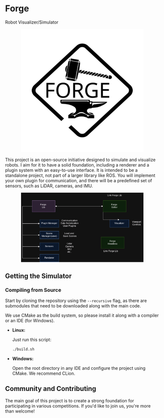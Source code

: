 # Forge
Robot Visualizer/Simulator



<p align="center">
    <img src=".github/forge.svg" width="400" alt="FORGE">
</p>


This project is an open-source initiative designed to simulate and visualize robots. I aim for it to have a solid foundation, including a renderer and a plugin system with an easy-to-use interface. It is intended to be a standalone project, not part of a larger library like ROS. You will implement your own plugin for communication, and there will be a predefined set of sensors, such as LiDAR, cameras, and IMU.

<p align="center">
    <img src=".github/arhitecture.png" width="400" alt="FORGE">
</p>


## Getting the Simulator

### Compiling from Source

Start by cloning the repository using the `--recursive` flag, as there are submodules that need to be downloaded along with the main code.

We use CMake as the build system, so please install it along with a compiler or an IDE (for Windows).

- **Linux:**

  Just run this script:
  ```bash
  ./build.sh
  ```

- **Windows:**

  Open the root directory in any IDE and configure the project using CMake. We recommend CLion.

## Community and Contributing

The main goal of this project is to create a strong foundation for participating in various competitions. If you'd like to join us, you're more than welcome!

